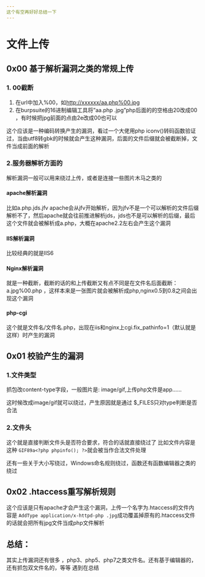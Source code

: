 ```yaml
---
这个有空再好好总结一下
---
```


# 文件上传

## 0x00 基于解析漏洞之类的常规上传

###  1. 00截断

1. 在url中加入%00，如[http://xxxxxx/aa.php%00.jpg](http://xxxx/shell.php%00.jpg)
2. 在burpsuite的16进制编辑工具将”aa.php .jpg”php后面的的空格由20改成00 ，有时候把jpg前面的点由2e改成00也可以

这个应该是一种编码转换产生的漏洞，看过一个大佬用php iconv\(\)转码函数验证过，当由utf8转gbk的时候就会产生这种漏洞，后面的文件后缀就会被截断掉，文件当成前面的解析

### 2.服务器解析方面的

解析漏洞一般可以用来绕过上传，或者是连接一些图片木马之类的

#### apache解析漏洞

比如a.php.jds.jfv apache会从jfv开始解析，因为jfv不是一个可以解析的文件后缀解析不了，然后apache就会往前推进解析jds，jds也不是可以解析的后缀，最后这个文件就会被解析成a.php，大概在apache2.2左右会产生这个漏洞

#### IIS解析漏洞

比较经典的就是IIS6

#### Nginx解析漏洞

就是一种截断，截断的话的和上传截断又有点不同是在文件名后面截断：a.jpg%00.php ，这样本来是一张图片就会被解析成php,nginx0.5到0.8之间会出现这个漏洞

#### php-cgi

这个就是文件名/文件名.php，出现在iis和nginx上cgi.fix\_pathinfo=1（默认就是这样）时产生的漏洞

## 0x01 校验产生的漏洞

### 1.文件类型

抓包改content-type字段，一般图片是: image/gif,上传php文件是app……

这时候改成image/gif就可以绕过，产生原因就是通过 $\_FILES只对type判断是否合法

### 2.文件头

这个就是直接判断文件头是否符合要求，符合的话就直接绕过了 比如文件内容是这种 `GIF89a<?php phpinfo(); ?>`就会被当作合法文件处理

还有一些关于大小写绕过，Windows命名规则绕过，函数还有函数编辑器之类的绕过

## 0x02 .htaccess重写解析规则

这个应该是只有apache才会产生这个漏洞，上传一个名字为.htaccess的文件内容是 `AddType application/x-httpd-php .jpg`成功覆盖掉原有的.htaccess文件的话就会把所有jpg文件当成php文件解析

## 总结：

其实上传漏洞还有很多 ，php3、php5、php7之类文件名。还有基于编辑器的，还有抓包双文件名的，等等 遇到在总结


